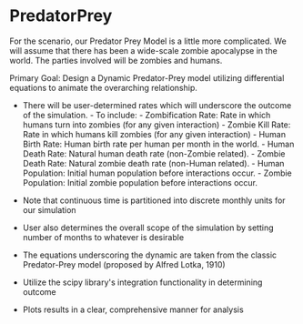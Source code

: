 # PredatorPrey

For the scenario, our Predator Prey Model is a little more complicated. We will assume that there has been a wide-scale zombie apocalypse in the world. The parties involved will be zombies and humans.


Primary Goal: Design a Dynamic Predator-Prey model utilizing differential equations to animate the overarching relationship.

- There will be user-determined rates which will underscore the outcome of the simulation.
      - To include:
        - Zombification Rate: Rate in which humans turn into zombies (for any given interaction)
        - Zombie Kill Rate: Rate in which humans kill zombies (for any given interaction)
        - Human Birth Rate: Human birth rate per human per month in the world.
        - Human Death Rate: Natural human death rate (non-Zombie related).
        - Zombie Death Rate: Natural zombie death rate (non-Human related).
        - Human Population: Initial human population before interactions occur.
        - Zombie Population: Initial zombie population before interactions occur.

- Note that continuous time is partitioned into discrete monthly units for our simulation

- User also determines the overall scope of the simulation by setting number of months to whatever is desirable

- The equations underscoring the dynamic are taken from the classic Predator-Prey model (proposed by Alfred Lotka, 1910)

- Utilize the scipy library's integration functionality in determining outcome

- Plots results in a clear, comprehensive manner for analysis
